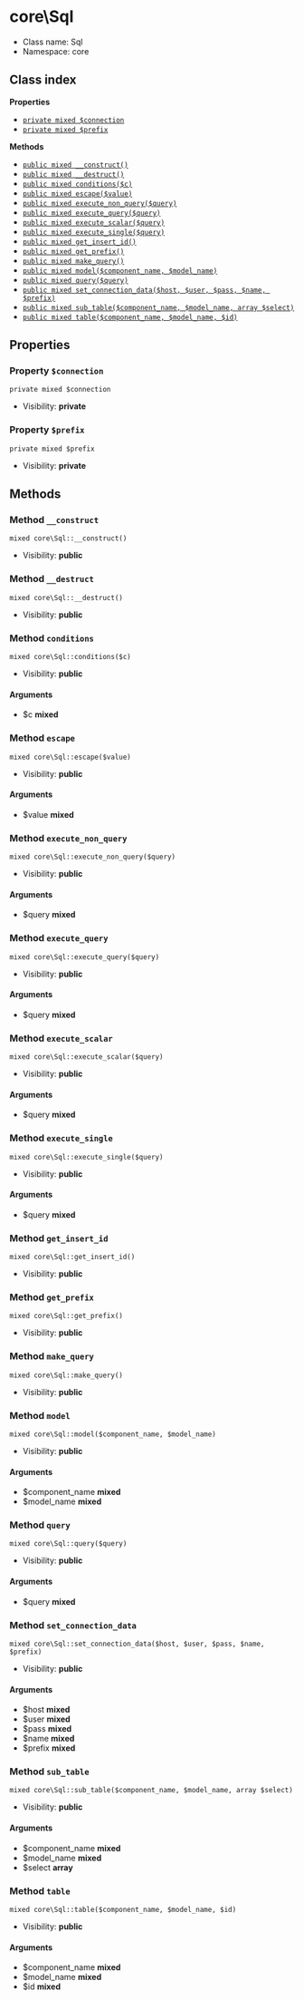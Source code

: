 # core\Sql






* Class name: Sql
* Namespace: core




## Class index

**Properties**
* [`private mixed $connection`](#property-$connection)
* [`private mixed $prefix`](#property-$prefix)

**Methods**
* [`public mixed __construct()`](#method-__construct)
* [`public mixed __destruct()`](#method-__destruct)
* [`public mixed conditions($c)`](#method-conditions)
* [`public mixed escape($value)`](#method-escape)
* [`public mixed execute_non_query($query)`](#method-execute_non_query)
* [`public mixed execute_query($query)`](#method-execute_query)
* [`public mixed execute_scalar($query)`](#method-execute_scalar)
* [`public mixed execute_single($query)`](#method-execute_single)
* [`public mixed get_insert_id()`](#method-get_insert_id)
* [`public mixed get_prefix()`](#method-get_prefix)
* [`public mixed make_query()`](#method-make_query)
* [`public mixed model($component_name, $model_name)`](#method-model)
* [`public mixed query($query)`](#method-query)
* [`public mixed set_connection_data($host, $user, $pass, $name, $prefix)`](#method-set_connection_data)
* [`public mixed sub_table($component_name, $model_name, array $select)`](#method-sub_table)
* [`public mixed table($component_name, $model_name, $id)`](#method-table)







Properties
----------


### Property `$connection`

```
private mixed $connection
```





* Visibility: **private**


### Property `$prefix`

```
private mixed $prefix
```





* Visibility: **private**


Methods
-------


### Method `__construct`

```
mixed core\Sql::__construct()
```





* Visibility: **public**



### Method `__destruct`

```
mixed core\Sql::__destruct()
```





* Visibility: **public**



### Method `conditions`

```
mixed core\Sql::conditions($c)
```





* Visibility: **public**

#### Arguments

* $c **mixed**



### Method `escape`

```
mixed core\Sql::escape($value)
```





* Visibility: **public**

#### Arguments

* $value **mixed**



### Method `execute_non_query`

```
mixed core\Sql::execute_non_query($query)
```





* Visibility: **public**

#### Arguments

* $query **mixed**



### Method `execute_query`

```
mixed core\Sql::execute_query($query)
```





* Visibility: **public**

#### Arguments

* $query **mixed**



### Method `execute_scalar`

```
mixed core\Sql::execute_scalar($query)
```





* Visibility: **public**

#### Arguments

* $query **mixed**



### Method `execute_single`

```
mixed core\Sql::execute_single($query)
```





* Visibility: **public**

#### Arguments

* $query **mixed**



### Method `get_insert_id`

```
mixed core\Sql::get_insert_id()
```





* Visibility: **public**



### Method `get_prefix`

```
mixed core\Sql::get_prefix()
```





* Visibility: **public**



### Method `make_query`

```
mixed core\Sql::make_query()
```





* Visibility: **public**



### Method `model`

```
mixed core\Sql::model($component_name, $model_name)
```





* Visibility: **public**

#### Arguments

* $component_name **mixed**
* $model_name **mixed**



### Method `query`

```
mixed core\Sql::query($query)
```





* Visibility: **public**

#### Arguments

* $query **mixed**



### Method `set_connection_data`

```
mixed core\Sql::set_connection_data($host, $user, $pass, $name, $prefix)
```





* Visibility: **public**

#### Arguments

* $host **mixed**
* $user **mixed**
* $pass **mixed**
* $name **mixed**
* $prefix **mixed**



### Method `sub_table`

```
mixed core\Sql::sub_table($component_name, $model_name, array $select)
```





* Visibility: **public**

#### Arguments

* $component_name **mixed**
* $model_name **mixed**
* $select **array**



### Method `table`

```
mixed core\Sql::table($component_name, $model_name, $id)
```





* Visibility: **public**

#### Arguments

* $component_name **mixed**
* $model_name **mixed**
* $id **mixed**


